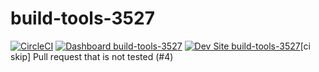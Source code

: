 # build-tools-3527

[![CircleCI](https://circleci.com/gh/pantheon-ci-bot/build-tools-3527.svg?style=shield)](https://circleci.com/gh/pantheon-ci-bot/build-tools-3527)
[![Dashboard build-tools-3527](https://img.shields.io/badge/dashboard-build_tools_3527-yellow.svg)](https://dashboard.pantheon.io/sites/d2fb347e-7b61-4ce2-8cec-5484825d390d#dev/code)
[![Dev Site build-tools-3527](https://img.shields.io/badge/site-build_tools_3527-blue.svg)](http://dev-build-tools-3527.pantheonsite.io/)[ci skip] Pull request that is not tested (#4)
